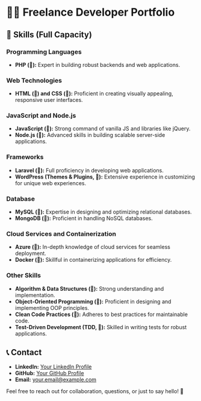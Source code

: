 # 👨‍💻 Freelance Developer Portfolio

## 💼 Skills (Full Capacity)

### Programming Languages
- **PHP (💯):** Expert in building robust backends and web applications.

### Web Technologies
- **HTML (💯) and CSS (💯):** Proficient in creating visually appealing, responsive user interfaces.

### JavaScript and Node.js
- **JavaScript (💯):** Strong command of vanilla JS and libraries like jQuery.
- **Node.js (💯):** Advanced skills in building scalable server-side applications.

### Frameworks
- **Laravel (💯):** Full proficiency in developing web applications.
- **WordPress (Themes & Plugins, 💯):** Extensive experience in customizing for unique web experiences.

### Database
- **MySQL (💯):** Expertise in designing and optimizing relational databases.
- **MongoDB (💯):** Proficient in handling NoSQL databases.

### Cloud Services and Containerization
- **Azure (💯):** In-depth knowledge of cloud services for seamless deployment.
- **Docker (💯):** Skillful in containerizing applications for efficiency.

### Other Skills
- **Algorithm & Data Structures (💯):** Strong understanding and implementation.
- **Object-Oriented Programming (💯):** Proficient in designing and implementing OOP principles.
- **Clean Code Practices (💯):** Adheres to best practices for maintainable code.
- **Test-Driven Development (TDD, 💯):** Skilled in writing tests for robust applications.

## 📞 Contact
- **LinkedIn:** [Your LinkedIn Profile](https://www.linkedin.com/in/your-profile)
- **GitHub:** [Your GitHub Profile](https://github.com/your-username)
- **Email:** your.email@example.com

Feel free to reach out for collaboration, questions, or just to say hello! 🚀
